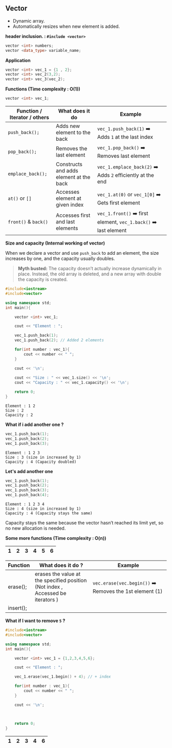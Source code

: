 ## Vector
- Dynamic array.
- Automatically resizes when new element is added.

**header inclusion. : `#include <vector>`**

```cpp
vector <int> numbers;
vector <data_type> variable_name;
```
**Application**
```cpp
vector <int> vec_1 = {1 , 2};
vector <int> vec_2(3,2);
vector <int> vec_3(vec_2);
```
**Functions (Time complexity : O(1))**
```cpp
vector <int> vec_1;
```
| Function / Iterator / others| What does it do                  | Example                                                          |
| -------------------- | --------------------------------------- | ---------------------------------------------------------------- |
| `push_back();`       | Adds new element to the back            | `vec_1.push_back(1)` ➡️ Adds `1` at the last index               |
| `pop_back();`        | Removes the last element                | `vec_1.pop_back()` ➡️ Removes last element                       |
| `emplace_back();`    | Constructs and adds element at the back | `vec_1.emplace_back(2)` ➡️ Adds `2` efficiently at the end       |
| `at()` or `[]`       | Accesses element at given index         | `vec_1.at(0)` or `vec_1[0]` ➡️ Gets first element                |
| `front()` & `back()` | Accesses first and last elements        | `vec_1.front()` ➡️ first element, `vec_1.back()` ➡️ last element |

**Size and capacity (Internal working of vector)**

When we declare a vector and use `push_back` to add an element, the size increases by one, and the capacity usually doubles.
> **Myth busted:** The capacity doesn’t actually increase dynamically in place. Instead, the old array is deleted, and a new array with double the capacity is created.

```cpp
#include<iostream>
#include<vector>

using namespace std;
int main(){

    vector <int> vec_1;

    cout << "Element : ";

    vec_1.push_back(1);
    vec_1.push_back(2); // Added 2 elements

    for(int number : vec_1){
        cout << number << " ";
    }

    cout << '\n';
 
    cout << "Size : " << vec_1.size() << '\n'; 
    cout << "Capacity : " << vec_1.capacity() << '\n';

    return 0;
}
```
```
Element : 1 2 
Size : 2
Capacity : 2
```

**What if i add another one ?**
```cpp
vec_1.push_back(1);
vec_1.push_back(2);
vec_1.push_back(3);
```
```
Element : 1 2 3 
Size : 3 (size in increased by 1)
Capacity : 4 (Capacity doubled)
```

**Let's add another one**

```cpp
vec_1.push_back(1);
vec_1.push_back(2);
vec_1.push_back(3);
vec_1.push_back(4);
```
```
Element : 1 2 3 4
Size : 4 (size in increased by 1)
Capacity : 4 (Capacity stays the same)
```
Capacity stays the same because the vector hasn’t reached its limit yet, so no new allocation is needed.

**Some more functions (Time complexity : O(n))**

|1|2|3|4|5|6|
|-|-|-|-|-|-|


|Function | What does it do ? | Example |
|-----|----|---|
| erase(); | erases the value at the specified position (Not index , Accessed be iterators ) | `vec.erase(vec.begin())` ➡️ Removes the 1st element (1)|
| insert(); |||

**What if I want to remove `5` ?**
```cpp
#include<iostream>
#include<vector>

using namespace std;
int main(){

    vector <int> vec_1 = {1,2,3,4,5,6};

    cout << "Element : ";

    vec_1.erase(vec_1.begin() + 4); // + index

    for(int number : vec_1){
        cout << number << " ";
    }

    cout << '\n';
 
    

    return 0;
}
```
|1|2|3|4|6|
|-|-|-|-|-|

